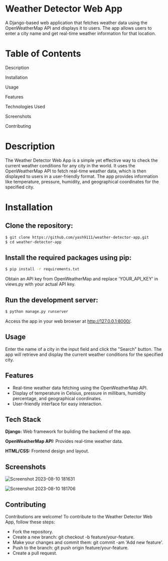 
# Weather Detector Web App

A Django-based web application that fetches weather data using the OpenWeatherMap API and displays it to users. The app allows users to enter a city name and get real-time weather information for that location.

# Table of Contents
Description

Installation

Usage

Features

Technologies Used

Screenshots

Contributing


# Description

The Weather Detector Web App is a simple yet effective way to check the current weather conditions for any city in the world. It uses the OpenWeatherMap API to fetch real-time weather data, which is then displayed to users in a user-friendly format. The app provides information like temperature, pressure, humidity, and geographical coordinates for the specified city.

# Installation



## Clone the repository:

```bash
$ git clone https://github.com/yash9111/weather-detector-app.git
$ cd weather-detector-app

```
## Install the required packages using pip:

```bash
$ pip install -r requirements.txt
```

Obtain an API key from OpenWeatherMap and replace 'YOUR_API_KEY' in views.py with your actual API key.

## Run the development server:
```bash
$ python manage.py runserver
```
Access the app in your web browser at http://127.0.0.1:8000/.



## Usage

Enter the name of a city in the input field and click the "Search" button.
The app will retrieve and display the current weather conditions for the specified city.



## Features

- Real-time weather data fetching using the OpenWeatherMap API.
- Display of temperature in Celsius, pressure in millibars, humidity percentage, and geographical coordinates.
- User-friendly interface for easy interaction.



## Tech Stack

**Django:** Web framework for building the backend of the app.


**OpenWeatherMap API:**  Provides real-time weather data.

**HTML/CSS:** Frontend design and layout.

## Screenshots


![Screenshot 2023-08-10 181631](https://github.com/yash9111/WeatherApp/assets/95490587/dfcc09d7-3ac9-4f6f-9c12-8341a43d1e37)

![Screenshot 2023-08-10 181706](https://github.com/yash9111/WeatherApp/assets/95490587/96b2fd53-b3c3-4e3b-b530-36efe96858fb)

## Contributing

Contributions are welcome! To contribute to the Weather Detector Web App, follow these steps:

- Fork the repository.
- Create a new branch: git checkout -b feature/your-feature.
- Make your changes and commit them: git commit -am 'Add new feature'.
- Push to the branch: git push origin feature/your-feature.
- Create a pull request.


